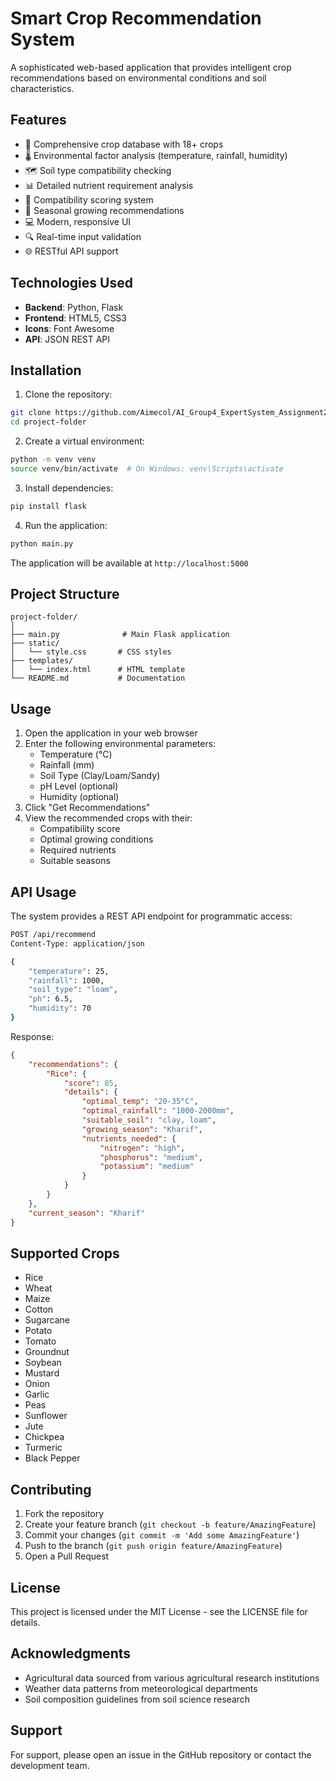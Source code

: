 # Smart Crop Recommendation System

A sophisticated web-based application that provides intelligent crop recommendations based on environmental conditions and soil characteristics.

## Features

- 🌱 Comprehensive crop database with 18+ crops
- 🌡️ Environmental factor analysis (temperature, rainfall, humidity)
- 🗺️ Soil type compatibility checking
- 📊 Detailed nutrient requirement analysis
- 🎯 Compatibility scoring system
- 📅 Seasonal growing recommendations
- 💻 Modern, responsive UI
- 🔍 Real-time input validation
- 🌐 RESTful API support

## Technologies Used

- **Backend**: Python, Flask
- **Frontend**: HTML5, CSS3
- **Icons**: Font Awesome
- **API**: JSON REST API

## Installation

1. Clone the repository:
```bash
git clone https://github.com/Aimecol/AI_Group4_ExpertSystem_Assignment2.git
cd project-folder
```

2. Create a virtual environment:
```bash
python -m venv venv
source venv/bin/activate  # On Windows: venv\Scripts\activate
```

3. Install dependencies:
```bash
pip install flask
```

4. Run the application:
```bash
python main.py
```

The application will be available at `http://localhost:5000`

## Project Structure

```
project-folder/
│
├── main.py              # Main Flask application
├── static/
│   └── style.css       # CSS styles
├── templates/
│   └── index.html      # HTML template
└── README.md           # Documentation
```

## Usage

1. Open the application in your web browser
2. Enter the following environmental parameters:
   - Temperature (°C)
   - Rainfall (mm)
   - Soil Type (Clay/Loam/Sandy)
   - pH Level (optional)
   - Humidity (optional)
3. Click "Get Recommendations"
4. View the recommended crops with their:
   - Compatibility score
   - Optimal growing conditions
   - Required nutrients
   - Suitable seasons

## API Usage

The system provides a REST API endpoint for programmatic access:

```bash
POST /api/recommend
Content-Type: application/json

{
    "temperature": 25,
    "rainfall": 1000,
    "soil_type": "loam",
    "ph": 6.5,
    "humidity": 70
}
```

Response:
```json
{
    "recommendations": {
        "Rice": {
            "score": 85,
            "details": {
                "optimal_temp": "20-35°C",
                "optimal_rainfall": "1000-2000mm",
                "suitable_soil": "clay, loam",
                "growing_season": "Kharif",
                "nutrients_needed": {
                    "nitrogen": "high",
                    "phosphorus": "medium",
                    "potassium": "medium"
                }
            }
        }
    },
    "current_season": "Kharif"
}
```

## Supported Crops

- Rice
- Wheat
- Maize
- Cotton
- Sugarcane
- Potato
- Tomato
- Groundnut
- Soybean
- Mustard
- Onion
- Garlic
- Peas
- Sunflower
- Jute
- Chickpea
- Turmeric
- Black Pepper

## Contributing

1. Fork the repository
2. Create your feature branch (`git checkout -b feature/AmazingFeature`)
3. Commit your changes (`git commit -m 'Add some AmazingFeature'`)
4. Push to the branch (`git push origin feature/AmazingFeature`)
5. Open a Pull Request

## License

This project is licensed under the MIT License - see the LICENSE file for details.

## Acknowledgments

- Agricultural data sourced from various agricultural research institutions
- Weather data patterns from meteorological departments
- Soil composition guidelines from soil science research

## Support

For support, please open an issue in the GitHub repository or contact the development team.